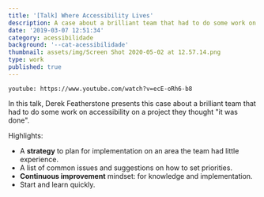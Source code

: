 ```yaml
---
title: '[Talk] Where Accessibility Lives'
description: A case about a brilliant team that had to do some work on accessibility on a project they thought "it was done".
date: '2019-03-07 12:51:34'
category: acessibilidade
background: '--cat-acessibilidade'
thumbnail: assets/img/Screen Shot 2020-05-02 at 12.57.14.png
type: work
published: true
---
```


`youtube: https://www.youtube.com/watch?v=ecE-oRh6-b8`

In this talk, Derek Featherstone presents this case about a brilliant team that had to do some work on accessibility on a project they thought "it was done".

Highlights:

* A **strategy** to plan for implementation on an area the team had little experience.
* A list of common issues and suggestions on how to set priorities.
* **Continuous improvement** mindset: for knowledge and implementation.
* Start and learn quickly.